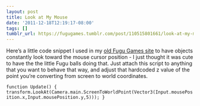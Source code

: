 ```yaml
---
layout: post
title: Look at My Mouse
date: '2011-12-18T12:19:17-08:00'
tags: []
tumblr_url: https://fugugames.tumblr.com/post/110515801661/look-at-my-mouse
---
```

Here’s a little code snippet I used in my [old Fugu Games site](http://fugugames.com/indexold.html) to have objects constantly look toward the mouse cursor position - I just thought it was cute to have the the little Fugu balls doing that. Just attach this script to anything that you want to behave that way, and adjust that hardcoded z value of the point you’re converting from screen to world coordinates.

`function Update() {
transform.LookAt(Camera.main.ScreenToWorldPoint(Vector3(Input.mousePosition.x,Input.mousePosition.y,5)));
}`

